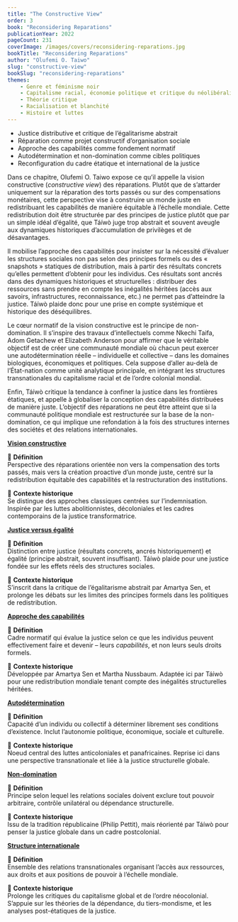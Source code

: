 ```yaml
---
title: "The Constructive View"
order: 3
book: "Reconsidering Reparations"
publicationYear: 2022
pageCount: 231
coverImage: /images/covers/reconsidering-reparations.jpg
bookTitle: "Reconsidering Reparations"
author: "Olufemi O. Taiwo"
slug: "constructive-view"
bookSlug: "reconsidering-reparations"
themes: 
    - Genre et féminisme noir
    - Capitalisme racial, économie politique et critique du néolibéralisme
    - Théorie critique
    - Racialisation et blanchité
    - Histoire et luttes
---
```


<!--themes:start-->
- Justice distributive et critique de l’égalitarisme abstrait
- Réparation comme projet constructif d’organisation sociale
- Approche des capabilités comme fondement normatif
- Autodétermination et non-domination comme cibles politiques
- Reconfiguration du cadre étatique et international de la justice
<!--themes:end-->

<!--summary:start-->
Dans ce chapitre, Olufemi O. Taiwo expose ce qu’il appelle la vision constructive (*constructive view*) des réparations. Plutôt que de s’attarder uniquement sur la réparation des torts passés ou sur des compensations monétaires, cette perspective vise à construire un monde juste en redistribuant les capabilités de manière équitable à l’échelle mondiale. Cette redistribution doit être structurée par des principes de justice plutôt que par un simple idéal d’égalité, que Táíwò juge trop abstrait et souvent aveugle aux dynamiques historiques d’accumulation de privilèges et de désavantages.

Il mobilise l’approche des capabilités pour insister sur la nécessité d’évaluer les structures sociales non pas selon des principes formels ou des « snapshots » statiques de distribution, mais à partir des résultats concrets qu’elles permettent d’obtenir pour les individus. Ces résultats sont ancrés dans des dynamiques historiques et structurelles : distribuer des ressources sans prendre en compte les inégalités héritées (accès aux savoirs, infrastructures, reconnaissance, etc.) ne permet pas d’atteindre la justice. Táíwò plaide donc pour une prise en compte systémique et historique des déséquilibres.

Le cœur normatif de la vision constructive est le principe de non-domination. Il s’inspire des travaux d’intellectuels comme Nkechi Taifa, Adom Getachew et Elizabeth Anderson pour affirmer que le véritable objectif est de créer une communauté mondiale où chacun peut exercer une autodétermination réelle – individuelle et collective – dans les domaines biologiques, économiques et politiques. Cela suppose d’aller au-delà de l’État-nation comme unité analytique principale, en intégrant les structures transnationales du capitalisme racial et de l’ordre colonial mondial.

Enfin, Táíwò critique la tendance à confiner la justice dans les frontières étatiques, et appelle à globaliser la conception des capabilités distribuées de manière juste. L’objectif des réparations ne peut être atteint que si la communauté politique mondiale est restructurée sur la base de la non-domination, ce qui implique une refondation à la fois des structures internes des sociétés et des relations internationales.
<!--summary:end-->

<!--concepts:start-->
[**Vision constructive**](/concepts/vision-constructive)

🔹 **Définition**  
Perspective des réparations orientée non vers la compensation des torts passés, mais vers la création proactive d’un monde juste, centré sur la redistribution équitable des capabilités et la restructuration des institutions.

🔹 **Contexte historique**  
Se distingue des approches classiques centrées sur l’indemnisation. Inspirée par les luttes abolitionnistes, décoloniales et les cadres contemporains de la justice transformatrice.

[**Justice versus égalité**](/concepts/justice-versus-egalite)

🔹 **Définition**  
Distinction entre justice (résultats concrets, ancrés historiquement) et égalité (principe abstrait, souvent insuffisant). Táíwò plaide pour une justice fondée sur les effets réels des structures sociales.

🔹 **Contexte historique**  
S’inscrit dans la critique de l’égalitarisme abstrait par Amartya Sen, et prolonge les débats sur les limites des principes formels dans les politiques de redistribution.

[**Approche des capabilités**](/concepts/approche-des-capabilites)

🔹 **Définition**  
Cadre normatif qui évalue la justice selon ce que les individus peuvent effectivement faire et devenir – leurs *capabilités*, et non leurs seuls droits formels.

🔹 **Contexte historique**  
Développée par Amartya Sen et Martha Nussbaum. Adaptée ici par Táíwò pour une redistribution mondiale tenant compte des inégalités structurelles héritées.

[**Autodétermination**](/concepts/autodetermination)

🔹 **Définition**  
Capacité d’un individu ou collectif à déterminer librement ses conditions d’existence. Inclut l’autonomie politique, économique, sociale et culturelle.

🔹 **Contexte historique**  
Noeud central des luttes anticoloniales et panafricaines. Reprise ici dans une perspective transnationale et liée à la justice structurelle globale.

[**Non-domination**](/concepts/non-domination)

🔹 **Définition**  
Principe selon lequel les relations sociales doivent exclure tout pouvoir arbitraire, contrôle unilatéral ou dépendance structurelle.

🔹 **Contexte historique**  
Issu de la tradition républicaine (Philip Pettit), mais réorienté par Táíwò pour penser la justice globale dans un cadre postcolonial.

[**Structure internationale**](/concepts/structure-internationale)

🔹 **Définition**  
Ensemble des relations transnationales organisant l’accès aux ressources, aux droits et aux positions de pouvoir à l’échelle mondiale.

🔹 **Contexte historique**  
Prolonge les critiques du capitalisme global et de l’ordre néocolonial. S’appuie sur les théories de la dépendance, du tiers-mondisme, et les analyses post-étatiques de la justice.
<!--concepts:end-->
